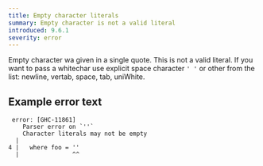 ```yaml
---
title: Empty character literals
summary: Empty character is not a valid literal 
introduced: 9.6.1
severity: error
---
```


Empty character wa given in a single quote. This is not a valid literal. If you want to pass a whitechar use explicit space character `' '` or other from the list: newline, vertab, space, tab, uniWhite.

## Example error text

```
 error: [GHC-11861]
    Parser error on `''`
    Character literals may not be empty
  |
4 |   where foo = ''
  |               ^^
  ```

